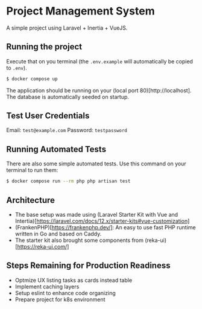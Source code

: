 # Project Management System
A simple project using Laravel + Inertia + VueJS.

## Running the project
Execute that on you terminal (the `.env.example` will automatically be copied to `.env`).
```bash
$ docker compose up
```
The application should be running on your (local port 80)[http://localhost].
The database is automatically seeded on startup.

## Test User Credentials
Email: `test@example.com`
Password: `testpassword`

## Running Automated Tests
There are also some simple automated tests. Use this command on your terminal to run them:
```bash
$ docker compose run --rm php php artisan test
```

## Architecture
- The base setup was made using (Laravel Starter Kit with Vue and Intertia)[https://laravel.com/docs/12.x/starter-kits#vue-customization]
- (FrankenPHP)[https://frankenphp.dev/]: An easy to use fast PHP runtime written in Go and based on Caddy.
- The starter kit also brought some components from (reka-ui)[https://reka-ui.com/]

## Steps Remaining for Production Readiness
- Optmize UX listing tasks as cards instead table
- Implement caching layers
- Setup eslint to enhance code organizing
- Prepare project for k8s environment
